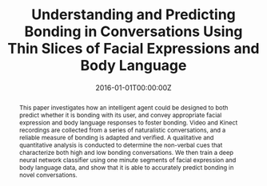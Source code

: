 ---
title: "Understanding and Predicting Bonding in Conversations Using Thin Slices of Facial Expressions and Body Language"
authors:
- admin
- D. McDuff
- Y. K. Kim
- \& Picard R. Picard R
date: "2016-01-01T00:00:00Z"
doi: ""

author_notes:
- ""
- ""
- ""
- ""

# Schedule page publish date (NOT publication's date).
publishDate: "2016-01-01T00:00:00Z"

# Publication type.
# Legend: 0 = Uncategorized; 1 = Conference paper; 2 = Journal article;
# 3 = Preprint / Working Paper; 4 = Report; 5 = Book; 6 = Book section;
# 7 = Thesis; 8 = Patent
publication_types: ["1"]

# Publication name and optional abbreviated publication name.
publication: In *Intelligent Virtual Agents (IVA)* 
publication_short: In *Intelligent Virtual Agents (IVA)* 

abstract: "This paper investigates how an intelligent agent could be designed to both predict whether it is bonding with its user, and convey appropriate facial expression and body language responses to foster bonding. Video and Kinect recordings are collected from a series of naturalistic conversations, and a reliable measure of bonding is adapted and verified. A qualitative and quantitative analysis is conducted to determine the non-verbal cues that characterize both high and low bonding conversations. We then train a deep neural network classifier using one minute segments of facial expression and body language data, and show that it is able to accurately predict bonding in novel conversations."

# Summary. An optional shortened abstract.
summary: Given only one-minute slices of facial expressions and body language, we use machine learning to accurately predict whether two humans having a conversation will bond with each other. We analyze factors which lead to bonding and discover that synchrony in body language and appropriate, empathetic facial expressions lead to higher bonding. 

tags:
- Affective Computing
- Human-AI Interaction
- Intelligent Virtual Agents
- Machine Learning
- Deep Learning
- Communication and Language
featured: false

links:
url_pdf: http://affect.media.mit.edu/pdfs/16.Jaques-IVAbonding.pdf
url_code: ''
url_dataset: ''
url_poster: ''
url_project: ''
url_slides: ''
url_source: ''
url_video: ''

# Featured image
# To use, add an image named `featured.jpg/png` to your page's folder. 
image:
  caption: ''
  focal_point: Center
  preview_only: false

# Associated Projects (optional).
#   Associate this publication with one or more of your projects.
#   Simply enter your project's folder or file name without extension.
#   E.g. `internal-project` references `content/project/internal-project/index.md`.
#   Otherwise, set `projects: []`.
projects: []

# Slides (optional).
#   Associate this publication with Markdown slides.
#   Simply enter your slide deck's filename without extension.
#   E.g. `slides: "example"` references `content/slides/example/index.md`.
#   Otherwise, set `slides: ""`.
slides: ""
---